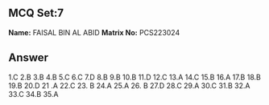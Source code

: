 ## MCQ Set:7

**Name:** 
FAISAL BIN AL ABID 
**Matrix No:** PCS223024

## Answer
1.C 2.B 3.B 4.B 5.C 6.C 7.D 8.B 9.B 10.B 11.D 12.C 13.A 14.C 15.B 16.A 17.B 18.B 19.B 20.D  21 .A 22.C
23. B  24.A  25.A 26. B 27.D 28.C  29.A  30.C  31.B 32.A 33.C 34.B 35.A
